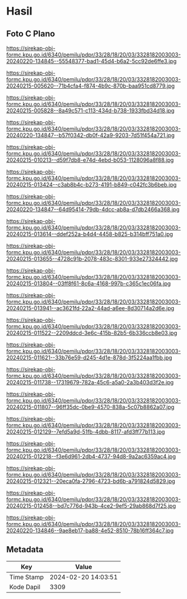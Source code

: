 # Hasil

## Foto C Plano

https://sirekap-obj-formc.kpu.go.id/6340/pemilu/pdpr/33/28/18/20/03/3328182003003-20240220-134845--55548377-bad1-45d4-b6a2-5cc92de6ffe3.jpg

https://sirekap-obj-formc.kpu.go.id/6340/pemilu/pdpr/33/28/18/20/03/3328182003003-20240215-005620--71b4cfa4-f874-4b9c-870b-baa951cd8779.jpg

https://sirekap-obj-formc.kpu.go.id/6340/pemilu/pdpr/33/28/18/20/03/3328182003003-20240215-005828--8a49c571-c113-434d-b738-1933fbd34d18.jpg

https://sirekap-obj-formc.kpu.go.id/6340/pemilu/pdpr/33/28/18/20/03/3328182003003-20240220-134847--b57f0342-db0f-42a9-9203-7d51f454a721.jpg

https://sirekap-obj-formc.kpu.go.id/6340/pemilu/pdpr/33/28/18/20/03/3328182003003-20240215-010213--d59f7db8-e74d-4ebd-b053-1128096a8f88.jpg

https://sirekap-obj-formc.kpu.go.id/6340/pemilu/pdpr/33/28/18/20/03/3328182003003-20240215-013424--c3ab8b4c-b273-4191-b849-c042fc3b6beb.jpg

https://sirekap-obj-formc.kpu.go.id/6340/pemilu/pdpr/33/28/18/20/03/3328182003003-20240220-134847--64d95414-79db-4dcc-ab8a-d7db2466a368.jpg

https://sirekap-obj-formc.kpu.go.id/6340/pemilu/pdpr/33/28/18/20/03/3328182003003-20240215-013614--ddef252a-b4d4-4458-b825-b314bff751a0.jpg

https://sirekap-obj-formc.kpu.go.id/6340/pemilu/pdpr/33/28/18/20/03/3328182003003-20240215-013655--4728c91b-2078-483c-8301-933e27324442.jpg

https://sirekap-obj-formc.kpu.go.id/6340/pemilu/pdpr/33/28/18/20/03/3328182003003-20240215-013804--03ff8f61-8c6a-4168-997b-c365c1ec06fa.jpg

https://sirekap-obj-formc.kpu.go.id/6340/pemilu/pdpr/33/28/18/20/03/3328182003003-20240215-013941--ac3621fd-22a2-44ad-a6ee-8d30714a2d6e.jpg

https://sirekap-obj-formc.kpu.go.id/6340/pemilu/pdpr/33/28/18/20/03/3328182003003-20240215-011522--2209ddcd-3e6c-415b-82b5-6b336ccb8e03.jpg

https://sirekap-obj-formc.kpu.go.id/6340/pemilu/pdpr/33/28/18/20/03/3328182003003-20240215-011621--33b76e59-d245-4d1e-878d-3f5224aa1fbb.jpg

https://sirekap-obj-formc.kpu.go.id/6340/pemilu/pdpr/33/28/18/20/03/3328182003003-20240215-011738--17319679-782a-45c6-a5a0-2a3b403d3f2e.jpg

https://sirekap-obj-formc.kpu.go.id/6340/pemilu/pdpr/33/28/18/20/03/3328182003003-20240215-011807--96ff35dc-0be9-4570-838a-5c07b8862a07.jpg

https://sirekap-obj-formc.kpu.go.id/6340/pemilu/pdpr/33/28/18/20/03/3328182003003-20240215-012129--7efd5a9d-51fb-4dbb-8117-afd3ff77b113.jpg

https://sirekap-obj-formc.kpu.go.id/6340/pemilu/pdpr/33/28/18/20/03/3328182003003-20240215-012218--f3e6d961-2db4-4737-94d8-9a2ac6359ac4.jpg

https://sirekap-obj-formc.kpu.go.id/6340/pemilu/pdpr/33/28/18/20/03/3328182003003-20240215-012321--20eca0fa-2796-4723-bd6b-a791824d5829.jpg

https://sirekap-obj-formc.kpu.go.id/6340/pemilu/pdpr/33/28/18/20/03/3328182003003-20240215-012458--bd7c776d-943b-4ce2-9ef5-29ab868d7f25.jpg

https://sirekap-obj-formc.kpu.go.id/6340/pemilu/pdpr/33/28/18/20/03/3328182003003-20240220-134846--9ae8eb17-ba88-4e52-8510-78b16ff364c7.jpg


## Metadata

| Key        | Value               |
| ---------- | ------------------- |
| Time Stamp | 2024-02-20 14:03:51 |
| Kode Dapil | 3309                |



